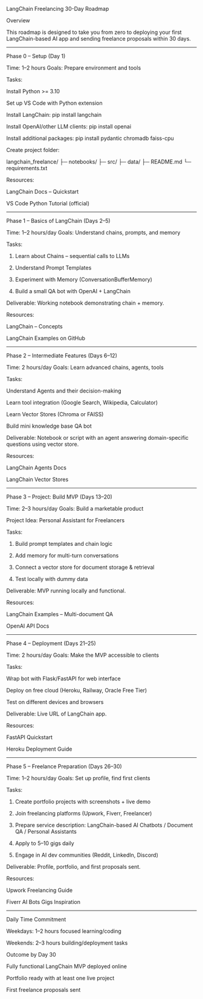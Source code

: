 LangChain Freelancing 30-Day Roadmap

Overview

This roadmap is designed to take you from zero to deploying your first LangChain-based AI app and sending freelance proposals within 30 days.


---

Phase 0 – Setup (Day 1)

Time: 1–2 hours
Goals: Prepare environment and tools

Tasks:

Install Python >= 3.10

Set up VS Code with Python extension

Install LangChain: pip install langchain

Install OpenAI/other LLM clients: pip install openai

Install additional packages: pip install pydantic chromadb faiss-cpu

Create project folder:

langchain_freelance/
    ├─ notebooks/
    ├─ src/
    ├─ data/
    ├─ README.md
    └─ requirements.txt


Resources:

LangChain Docs – Quickstart

VS Code Python Tutorial (official)



---

Phase 1 – Basics of LangChain (Days 2–5)

Time: 1–2 hours/day
Goals: Understand chains, prompts, and memory

Tasks:

1. Learn about Chains – sequential calls to LLMs


2. Understand Prompt Templates


3. Experiment with Memory (ConversationBufferMemory)


4. Build a small QA bot with OpenAI + LangChain



Deliverable: Working notebook demonstrating chain + memory.

Resources:

LangChain – Concepts

LangChain Examples on GitHub



---

Phase 2 – Intermediate Features (Days 6–12)

Time: 2 hours/day
Goals: Learn advanced chains, agents, tools

Tasks:

Understand Agents and their decision-making

Learn tool integration (Google Search, Wikipedia, Calculator)

Learn Vector Stores (Chroma or FAISS)

Build mini knowledge base QA bot


Deliverable: Notebook or script with an agent answering domain-specific questions using vector store.

Resources:

LangChain Agents Docs

LangChain Vector Stores



---

Phase 3 – Project: Build MVP (Days 13–20)

Time: 2–3 hours/day
Goals: Build a marketable product

Project Idea: Personal Assistant for Freelancers

Tasks:

1. Build prompt templates and chain logic


2. Add memory for multi-turn conversations


3. Connect a vector store for document storage & retrieval


4. Test locally with dummy data



Deliverable: MVP running locally and functional.

Resources:

LangChain Examples – Multi-document QA

OpenAI API Docs



---

Phase 4 – Deployment (Days 21–25)

Time: 2 hours/day
Goals: Make the MVP accessible to clients

Tasks:

Wrap bot with Flask/FastAPI for web interface

Deploy on free cloud (Heroku, Railway, Oracle Free Tier)

Test on different devices and browsers


Deliverable: Live URL of LangChain app.

Resources:

FastAPI Quickstart

Heroku Deployment Guide



---

Phase 5 – Freelance Preparation (Days 26–30)

Time: 1–2 hours/day
Goals: Set up profile, find first clients

Tasks:

1. Create portfolio projects with screenshots + live demo


2. Join freelancing platforms (Upwork, Fiverr, Freelancer)


3. Prepare service description: LangChain-based AI Chatbots / Document QA / Personal Assistants


4. Apply to 5–10 gigs daily


5. Engage in AI dev communities (Reddit, LinkedIn, Discord)



Deliverable: Profile, portfolio, and first proposals sent.

Resources:

Upwork Freelancing Guide

Fiverr AI Bots Gigs Inspiration



---

Daily Time Commitment

Weekdays: 1–2 hours focused learning/coding

Weekends: 2–3 hours building/deployment tasks


Outcome by Day 30

Fully functional LangChain MVP deployed online

Portfolio ready with at least one live project

First freelance proposals sent